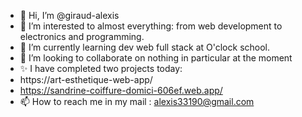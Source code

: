 - 👋 Hi, I’m @giraud-alexis
- 👀 I’m interested to almost everything: from web development to electronics and programming.
- 🌱 I’m currently learning dev web full stack at O'clock school.
- 💞️ I’m looking to collaborate on nothing in particular at the moment
- ✨ I have completed two projects today:
- https://art-esthetique-web-app/
- https://sandrine-coiffure-domici-606ef.web.app/
- 📫 How to reach me in my mail : alexis33190@gmail.com

<!---
giraud-alexis/giraud-alexis is a ✨ special ✨ repository because its `README.md` (this file) appears on your GitHub profile.
You can click the Preview link to take a look at your changes.
--->
